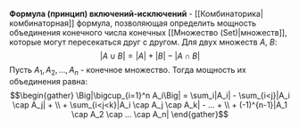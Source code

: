 **Формула (принцип) включений-исключений** - [[Комбинаторика|комбинаторная]] формула, позволяющая определить мощность объединения конечного числа конечных [[Множество (Set)|множеств]], которые могут пересекаться друг с другом. Для двух множеств $A$, $B$:$$ |A \cup B| = |A| + |B| - |A \cap B | $$Пусть $A_1,A_2,...,A_n$ - конечное множество. Тогда мощность их объединения равна:$$\begin{gather} \Big|\bigcup_{i=1}^n A_i\Big| = \sum_i|A_i| - \sum_{i<j}|A_i \cap A_j| + \\ + \sum_{i<j<k}|A_i \cap A_j \cap A_k| - ... + \\ + (-1)^{n-1}|A_1 \cap A_2 \cap ... \cap A_n| \end{gather}$$